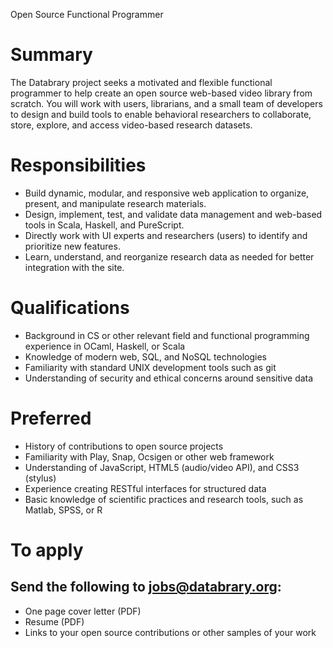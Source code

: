 Open Source Functional Programmer

# Summary

The Databrary project seeks a motivated and flexible functional programmer to help create an open source web-based video library from scratch.
You will work with users, librarians, and a small team of developers to design and build tools to enable behavioral researchers to collaborate, store, explore, and access video-based research datasets.

# Responsibilities

- Build dynamic, modular, and responsive web application to organize, present, and manipulate research materials.
- Design, implement, test, and validate data management and web-based tools in Scala, Haskell, and PureScript.
- Directly work with UI experts and researchers (users) to identify and prioritize new features.
- Learn, understand, and reorganize research data as needed for better integration with the site.

# Qualifications

- Background in CS or other relevant field and functional programming experience in OCaml, Haskell, or Scala
- Knowledge of modern web, SQL, and NoSQL technologies
- Familiarity with standard UNIX development tools such as git
- Understanding of security and ethical concerns around sensitive data

# Preferred

- History of contributions to open source projects
- Familiarity with Play, Snap, Ocsigen or other web framework
- Understanding of JavaScript, HTML5 (audio/video API), and CSS3 (stylus)
- Experience creating RESTful interfaces for structured data
- Basic knowledge of scientific practices and research tools, such as Matlab, SPSS, or R

# To apply
## Send the following to jobs@databrary.org:

- One page cover letter (PDF)
- Resume (PDF)
- Links to your open source contributions or other samples of your work